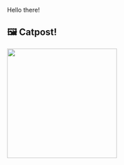 Hello there!



## 🖼️ Catpost!

<sub>
    <img src="https://cdn2.thecatapi.com/images/d46.jpg" height="256">
</sub>

